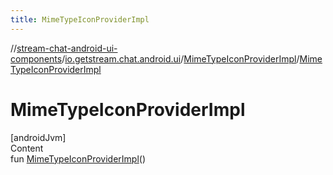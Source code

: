 ```yaml
---
title: MimeTypeIconProviderImpl
---
```

//[stream-chat-android-ui-components](../../../index.md)/[io.getstream.chat.android.ui](../index.md)/[MimeTypeIconProviderImpl](index.md)/[MimeTypeIconProviderImpl](MimeTypeIconProviderImpl.md)



# MimeTypeIconProviderImpl  
[androidJvm]  
Content  
fun [MimeTypeIconProviderImpl](MimeTypeIconProviderImpl.md)()  




